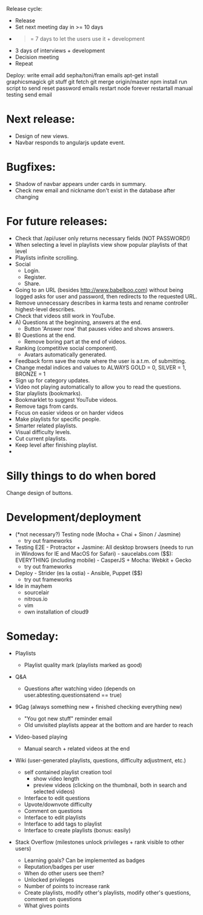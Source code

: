 Release cycle:
- Release
- Set next meeting day in >= 10 days
- >= 7 days to let the users use it  + development
- 3 days of interviews               + development
- Decision meeting
- Repeat


Deploy:
write email
add sepha/toni/fran emails
apt-get install graphicsmagick
git stuff
    git fetch
    git merge origin/master
npm install
run script to send reset password emails
restart node
    forever restartall
manual testing
send email

# Next release:
- Design of new views.
- Navbar responds to angularjs update event.

# Bugfixes:
- Shadow of navbar appears under cards in summary.
- Check new email and nickname don't exist in the database after changing

# For future releases:
- Check that /api/user only returns necessary fields (NOT PASSWORD!)
- When selecting a level in playlists view show popular playlists of that level
- Playlists infinite scrolling.
- Social
    - Login.
    - Register.
    - Share.
- Going to an URL (besides http://www.babelboo.com) without being logged asks for user and password, then redirects to the requested URL.
- Remove unnecessary describes in karma tests and rename controller highest-level describes.
- Check that videos still work in YouTube.
- A) Questions at the beginning, answers at the end.
    - Button 'Answer now' that pauses video and shows answers.
- B) Questions at the end.
    - Remove boring part at the end of videos.
- Ranking (competitive social component).
    - Avatars automatically generated.
- Feedback form save the route where the user is a.t.m. of submitting.
- Change medal indices and values to ALWAYS GOLD = 0, SILVER = 1, BRONZE = 1
- Sign up for category updates.
- Video not playing automatically to allow you to read the questions.
- Star playlists (bookmarks).
- Bookmarklet to suggest YouTube videos.
- Remove tags from cards.
- Focus on easier videos or on harder videos
- Make playlists for specific people.
- Smarter related playlists.
- Visual difficulty levels.
- Cut current playlists.
- Keep level after finishing playlist.
-

# Silly things to do when bored
Change design of buttons.


# Development/deployment

- (*not necessary?) Testing node (Mocha + Chai + Sinon / Jasmine)
    - try out frameworks
- Testing E2E
        - Protractor + Jasmine: All desktop browsers (needs to run in Windows for IE and MacOS for Safari)
        - saucelabs.com ($$): EVERYTHING (including mobile)
        - CasperJS + Mocha: Webkit + Gecko
    - try out frameworks
- Deploy
        - Strider (es la ostia)
        - Ansible, Puppet ($$)
    - try out frameworks
- Ide in mayhem
    - sourcelair
    - nitrous.io
    - vim
    - own installation of cloud9


# Someday:

- Playlists
    - Playlist quality mark (playlists marked as good)

- Q&A
    * Questions after watching video (depends on user.abtesting.questionsatend == true)

- 9Gag (always something new + finished checking everything new)
    - "You got new stuff" reminder email
    * Old unvisited playlists appear at the bottom and are harder to reach

- Video-based playing
    - Manual search + related videos at the end

- Wiki (user-generated playlists, questions, difficulty adjustment, etc.)
    - self contained playlist creation tool
        - show video length
        - preview videos (clicking on the thumbnail, both in search and selected videos)
    - Interface to edit questions
    - Upvote/downvote difficulty
    - Comment on questions
    * Interface to edit playlists
    * Interface to add tags to playlist
    * Interface to create playlists (bonus: easily)

- Stack Overflow (milestones unlock privileges + rank visible to other users)
    - Learning goals? Can be implemented as badges
    - Reputation/badges per user
    - When do other users see them?
    - Unlocked privileges
    - Number of points to increase rank
    - Create playlists, modify other's playlists, modify other's questions, comment on questions
    - What gives points
